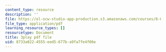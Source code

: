 ```yaml
---
content_type: resource
description: ''
file: https://ol-ocw-studio-app-production.s3.amazonaws.com/courses/8-01sc-classical-mechanics-fall-2016/8733a0224555eed5677ba9fa7fe4f06e_83NmtaE7fEk.pdf
file_type: application/pdf
learning_resource_types: []
resourcetype: Document
title: 3play pdf file
uid: 8733a022-4555-eed5-677b-a9fa7fe4f06e
---
```

